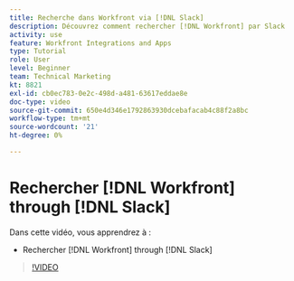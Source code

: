 ```yaml
---
title: Recherche dans Workfront via [!DNL Slack]
description: Découvrez comment rechercher [!DNL Workfront] par Slack
activity: use
feature: Workfront Integrations and Apps
type: Tutorial
role: User
level: Beginner
team: Technical Marketing
kt: 8821
exl-id: cb0ec783-0e2c-498d-a481-63617eddae8e
doc-type: video
source-git-commit: 650e4d346e1792863930dcebafacab4c88f2a8bc
workflow-type: tm+mt
source-wordcount: '21'
ht-degree: 0%

---
```


# Rechercher [!DNL Workfront] through [!DNL Slack]

Dans cette vidéo, vous apprendrez à :

* Rechercher [!DNL Workfront] through [!DNL Slack]

>[!VIDEO](https://video.tv.adobe.com/v/335121/?quality=12&learn=on)
